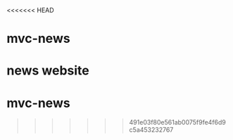 <<<<<<< HEAD
# mvc-news

news website
=======
# mvc-news
>>>>>>> 491e03f80e561ab0075f9fe4f6d9c5a453232767
